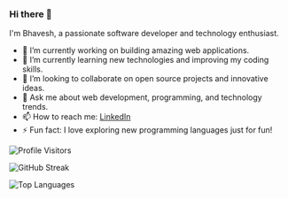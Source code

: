 ### Hi there 👋

I'm Bhavesh, a passionate software developer and technology enthusiast.

- 🔭 I’m currently working on building amazing web applications.
- 🌱 I’m currently learning new technologies and improving my coding skills.
- 👯 I’m looking to collaborate on open source projects and innovative ideas.
- 💬 Ask me about web development, programming, and technology trends.
- 📫 How to reach me: [LinkedIn](https://www.linkedin.com/in/bhaveshs6/)
- ⚡ Fun fact: I love exploring new programming languages just for fun!

![Profile Visitors](https://vbr.wocr.tk/badge?page_id=bhaveshs6.bhaveshs6&color=00cf00)

![GitHub Streak](https://github-readme-streak-stats.herokuapp.com/?user=bhaveshs6&theme=vue-dark)

![Top Languages](https://github-readme-stats.vercel.app/api/top-langs/?username=bhaveshs6&theme=vue-dark&layout=compact)
